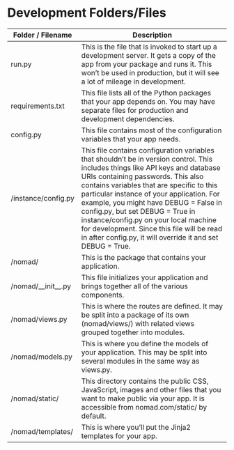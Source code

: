 # Development Folders/Files

| Folder / Filename | Description |
|--|--|
| run.py	| This is the file that is invoked to start up a development server. It gets a copy of the app from your package and runs it. This won’t be used in production, but it will see a lot of mileage in development. |
| requirements.txt |	This file lists all of the Python packages that your app depends on. You may have separate files for production and development dependencies. |
| config.py	| This file contains most of the configuration variables that your app needs. |
| /instance/config.py | This file contains configuration variables that shouldn’t be in version control. This includes things like API keys and database URIs containing passwords. This also contains variables that are specific to this particular instance of your application. For example, you might have DEBUG = False in config.py, but set DEBUG = True in instance/config.py on your local machine for development. Since this file will be read in after config.py, it will override it and set DEBUG = True. |
| /nomad/	| This is the package that contains your application.
/nomad/\_\_init\_\_.py | This file initializes your application and brings together all of the various components. |
| /nomad/views.py | This is where the routes are defined. It may be split into a package of its own (nomad/views/) with related views grouped together into modules. |
| /nomad/models.py | This is where you define the models of your application. This may be split into several modules in the same way as views.py. |
| /nomad/static/ | This directory contains the public CSS, JavaScript, images and other files that you want to make public via your app. It is accessible from nomad.com/static/ by default. |
| /nomad/templates/ | This is where you’ll put the Jinja2 templates for your app. |